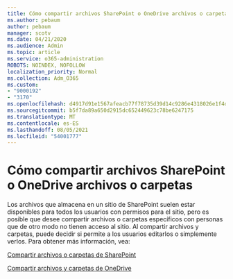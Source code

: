 ```yaml
---
title: Cómo compartir archivos SharePoint o OneDrive archivos o carpetas
ms.author: pebaum
author: pebaum
manager: scotv
ms.date: 04/21/2020
ms.audience: Admin
ms.topic: article
ms.service: o365-administration
ROBOTS: NOINDEX, NOFOLLOW
localization_priority: Normal
ms.collection: Adm_O365
ms.custom:
- "9000192"
- "3170"
ms.openlocfilehash: d4917d91e1567afeacb77f78735d39d14c9286e4318026e1f4daf1fb1c11fde4
ms.sourcegitcommit: b5f7da89a650d2915dc652449623c78be6247175
ms.translationtype: MT
ms.contentlocale: es-ES
ms.lasthandoff: 08/05/2021
ms.locfileid: "54001777"
---
```

# <a name="how-to-share-sharepoint-or-onedrive-files-or-folders"></a>Cómo compartir archivos SharePoint o OneDrive archivos o carpetas

Los archivos que almacena en un sitio de SharePoint suelen estar disponibles para todos los usuarios con permisos para el sitio, pero es posible que desee compartir archivos o carpetas específicos con personas que de otro modo no tienen acceso al sitio. Al compartir archivos y carpetas, puede decidir si permite a los usuarios editarlos o simplemente verlos. Para obtener más información, vea:

[Compartir archivos o carpetas de SharePoint](https://support.office.com/article/1fe37332-0f9a-4719-970e-d2578da4941c)

[Compartir archivos y carpetas de OneDrive](https://support.microsoft.com/office/share-onedrive-files-and-folders-9fcc2f7d-de0c-4cec-93b0-a82024800c07?ui=en-US&rs=en-US&ad=US&storagetype=stage)